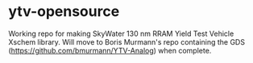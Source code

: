 # ytv-opensource
Working repo for making SkyWater 130 nm RRAM Yield Test Vehicle Xschem library.  Will move to Boris Murmann's repo containing the GDS (https://github.com/bmurmann/YTV-Analog) when complete.
